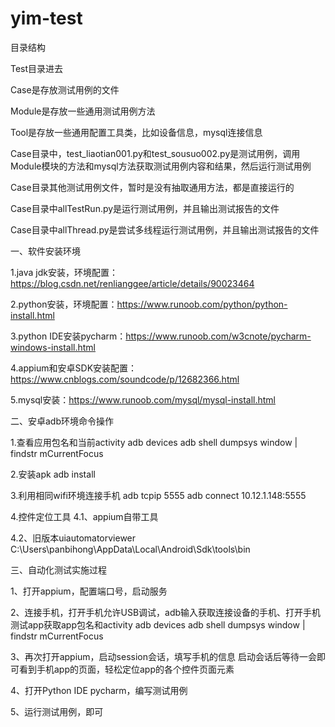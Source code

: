 # yim-test
目录结构

Test目录进去

Case是存放测试用例的文件

Module是存放一些通用测试用例方法

Tool是存放一些通用配置工具类，比如设备信息，mysql连接信息


Case目录中，test_liaotian001.py和test_sousuo002.py是测试用例，调用Module模块的方法和mysql方法获取测试用例内容和结果，然后运行测试用例

Case目录其他测试用例文件，暂时是没有抽取通用方法，都是直接运行的


Case目录中allTestRun.py是运行测试用例，并且输出测试报告的文件

Case目录中allThread.py是尝试多线程运行测试用例，并且输出测试报告的文件





一、软件安装环境

1.java jdk安装，环境配置：https://blog.csdn.net/renlianggee/article/details/90023464

2.python安装，环境配置：https://www.runoob.com/python/python-install.html

3.python IDE安装pycharm：https://www.runoob.com/w3cnote/pycharm-windows-install.html

4.appium和安卓SDK安装配置：https://www.cnblogs.com/soundcode/p/12682366.html

5.mysql安装：https://www.runoob.com/mysql/mysql-install.html

二、安卓adb环境命令操作

1.查看应用包名和当前activity
adb devices
adb shell dumpsys window | findstr mCurrentFocus

2.安装apk
adb install 

3.利用相同wifi环境连接手机
adb tcpip 5555
adb connect 10.12.1.148:5555

4.控件定位工具
4.1、appium自带工具

4.2、旧版本uiautomatorviewer
C:\Users\panbihong\AppData\Local\Android\Sdk\tools\bin


三、自动化测试实施过程

1、打开appium，配置端口号，启动服务

 

2、连接手机，打开手机允许USB调试，adb输入获取连接设备的手机、打开手机测试app获取app包名和activity
adb devices
adb shell dumpsys window | findstr mCurrentFocus

3、再次打开appium，启动session会话，填写手机的信息
      启动会话后等待一会即可看到手机app的页面，轻松定位app的各个控件页面元素

 

 

4、打开Python IDE pycharm，编写测试用例

5、运行测试用例，即可






